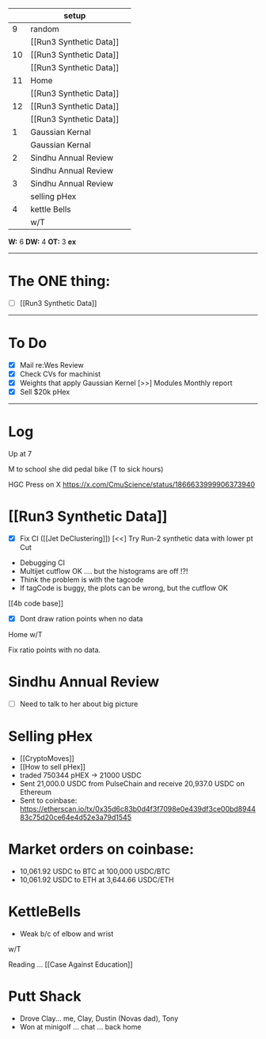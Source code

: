 
|     | setup                   |     |
| --- | ----------------------- | --- |
| 9   | random                  |     |
|     | [[Run3 Synthetic Data]] |     |
| 10  | [[Run3 Synthetic Data]] |     |
|     | [[Run3 Synthetic Data]] |     |
| 11  | Home                    |     |
|     | [[Run3 Synthetic Data]] |     |
| 12  | [[Run3 Synthetic Data]] |     |
|     | [[Run3 Synthetic Data]] |     |
| 1   | Gaussian Kernal         |     |
|     | Gaussian Kernal         |     |
| 2   | Sindhu Annual Review    |     |
|     | Sindhu Annual Review    |     |
| 3   | Sindhu Annual Review    |     |
|     | selling pHex            |     |
| 4   | kettle Bells            |     |
|     | w/T                     |     |

**W:** 6
**DW:** 4
**OT:** 3
**ex** 

---
# The ONE thing: 
- [ ] [[Run3 Synthetic Data]]

---
# To Do

- [x] Mail re:Wes Review
- [x] Check CVs for machinist
- [x] Weights that apply Gaussian Kernel
 [>>] Modules Monthly report
- [x] Sell $20k pHex

---

# Log

Up at 7

M to school she did pedal bike 
(T to sick hours) 

HGC Press on X
https://x.com/CmuScience/status/1866633999906373940

# [[Run3 Synthetic Data]]
- [x] Fix CI
([[Jet DeClustering]]) [<<] Try Run-2 synthetic data with lower pt Cut
- Debugging CI
- Multijet cutflow OK .... but the histograms are off !?!
- Think the problem is with the tagcode
- If tagCode is buggy, the plots can be wrong, but the cutflow OK

[[4b code base]]
- [x] Dont draw ration points when no data

Home w/T 

Fix ratio points with no data.

# Sindhu Annual Review
- [ ] Need to talk to her about big picture


# Selling pHex
- [[CryptoMoves]]
- [[How to sell pHex]]
- traded 750344 pHEX  -> 21000 USDC
- Sent 21,000.0 USDC from PulseChain and receive 20,937.0 USDC on Ethereum
- Sent to coinbase: https://etherscan.io/tx/0x35d6c83b0d4f3f7098e0e439df3ce00bd894483c75d20ce64e4d52e3a79d1545

# Market orders on coinbase:
- 10,061.92 USDC to BTC at 100,000 USDC/BTC
- 10,061.92 USDC to ETH at 3,644.66 USDC/ETH

# KettleBells 
- Weak b/c of elbow and wrist

w/T 

Reading ... [[Case Against Education]]

# Putt Shack
- Drove Clay... me, Clay, Dustin (Novas dad), Tony
- Won at minigolf ... chat ... back home

